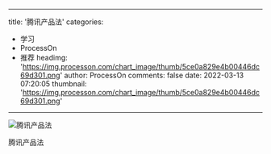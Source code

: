 
---
title: '腾讯产品法'
categories: 
 - 学习
 - ProcessOn
 - 推荐
headimg: 'https://img.processon.com/chart_image/thumb/5ce0a829e4b00446dc69d301.png'
author: ProcessOn
comments: false
date: 2022-03-13 07:20:05
thumbnail: 'https://img.processon.com/chart_image/thumb/5ce0a829e4b00446dc69d301.png'
---

<div>   
<img class="thumb" alt="腾讯产品法" src="https://img.processon.com/chart_image/thumb/5ce0a829e4b00446dc69d301.png" referrerpolicy="no-referrer">
<p>腾讯产品法</p>  
</div>
            
